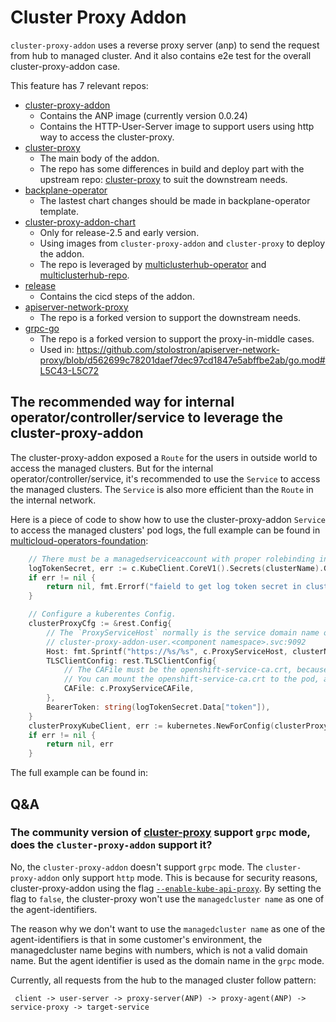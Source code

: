 # Cluster Proxy Addon

`cluster-proxy-addon` uses a reverse proxy server (anp) to send the request from hub to managed cluster.
And it also contains e2e test for the overall cluster-proxy-addon case.

This feature has 7 relevant repos:
* [cluster-proxy-addon](https://github.com/stolostron/cluster-proxy-addon)
    * Contains the ANP image (currently version 0.0.24)
    * Contains the HTTP-User-Server image to support users using http way to access the cluster-proxy.
* [cluster-proxy](https://github.com/stolostron/cluster-proxy)
    * The main body of the addon.
    * The repo has some differences in build and deploy part with the upstream repo: [cluster-proxy](https://github.com/open-cluster-management-io/cluster-proxy) to suit the downstream needs.
* [backplane-operator](https://github.com/stolostron/backplane-operator/tree/main/pkg/templates/charts/toggle/cluster-proxy-addon)
    * The lastest chart changes should be made in backplane-operator template.
* [cluster-proxy-addon-chart](https://github.com/stolostron/cluster-proxy-addon-chart)
    * Only for release-2.5 and early version.
    * Using images from `cluster-proxy-addon` and `cluster-proxy` to deploy the addon.
    * The repo is leveraged by [multiclusterhub-operator](https://github.com/stolostron/multiclusterhub-operator) and [multiclusterhub-repo](https://github.com/stolostron/multiclusterhub-repo).
* [release](https://github.com/openshift/release)
    * Contains the cicd steps of the addon.
* [apiserver-network-proxy](https://github.com/stolostron/apiserver-network-proxy/tree/v0.1.6-patch)
    * The repo is a forked version to support the downstream needs.
* [grpc-go](https://github.com/stolostron/grpc-go)
    * The repo is a forked version to support the proxy-in-middle cases.
    * Used in: https://github.com/stolostron/apiserver-network-proxy/blob/d562699c78201daef7dec97cd1847e5abffbe2ab/go.mod#L5C43-L5C72

## The recommended way for **internal** operator/controller/service to leverage the cluster-proxy-addon

The cluster-proxy-addon exposed a `Route` for the users in outside world to access the managed clusters. But for the internal operator/controller/service, it's recommended to use the `Service` to access the managed clusters. The `Service` is also more efficient than the `Route` in the internal network.

Here is a piece of code to show how to use the cluster-proxy-addon `Service` to access the managed clusters' pod logs, the full example can be found in [multicloud-operators-foundation](https://github.com/stolostron/multicloud-operators-foundation/blob/main/pkg/proxyserver/getter/logProxyGetter.go):

```go
    // There must be a managedserviceaccount with proper rolebinding in the managed cluster.
    logTokenSecret, err := c.KubeClient.CoreV1().Secrets(clusterName).Get(ctx, helpers.LogManagedServiceAccountName, v1.GetOptions{})
	if err != nil {
		return nil, fmt.Errorf("faield to get log token secret in cluster %s. %v", clusterName, err)
	}

    // Configure a kuberentes Config.
	clusterProxyCfg := &rest.Config{
        // The `ProxyServiceHost` normally is the service domain name of the cluster-proxy-addon user-server:
        // cluster-proxy-addon-user.<component namespace>.svc:9092
		Host: fmt.Sprintf("https://%s/%s", c.ProxyServiceHost, clusterName),
		TLSClientConfig: rest.TLSClientConfig{
            // The CAFile must be the openshift-service-ca.crt, because user-server using openshift service CA to sign the certificate.
            // You can mount the openshift-service-ca.crt to the pod, a configmap named `openshift-service-ca.crt` in the every namespace.
			CAFile: c.ProxyServiceCAFile,
		},
		BearerToken: string(logTokenSecret.Data["token"]),
	}
	clusterProxyKubeClient, err := kubernetes.NewForConfig(clusterProxyCfg)
	if err != nil {
		return nil, err
	}
```

The full example can be found in:

## Q&A

### The community version of [cluster-proxy](https://github.com/open-cluster-management-io/cluster-proxy) support `grpc` mode, does the `cluster-proxy-addon` support it?

No, the `cluster-proxy-addon` doesn't support `grpc` mode. The `cluster-proxy-addon` only support `http` mode.
This is because for security reasons, cluster-proxy-addon using the flag [`--enable-kube-api-proxy`](https://github.com/open-cluster-management-io/cluster-proxy/blob/ae20540551aaefc9a0f894795bd688ac6f5727aa/cmd/addon-manager/main.go#L96). By setting the flag to `false`, the cluster-proxy won't use the `managedcluster name` as one of the agent-identifiers.

The reason why we don't want to use the `managedcluster name` as one of the agent-identifiers is that in some customer's environment, the managedcluster name begins with numbers, which is not a valid domain name. But the agent identifier is used as the domain name in the `grpc` mode.

Currently, all requests from the hub to the managed cluster follow pattern:

```
 client -> user-server -> proxy-server(ANP) -> proxy-agent(ANP) -> service-proxy -> target-service
```